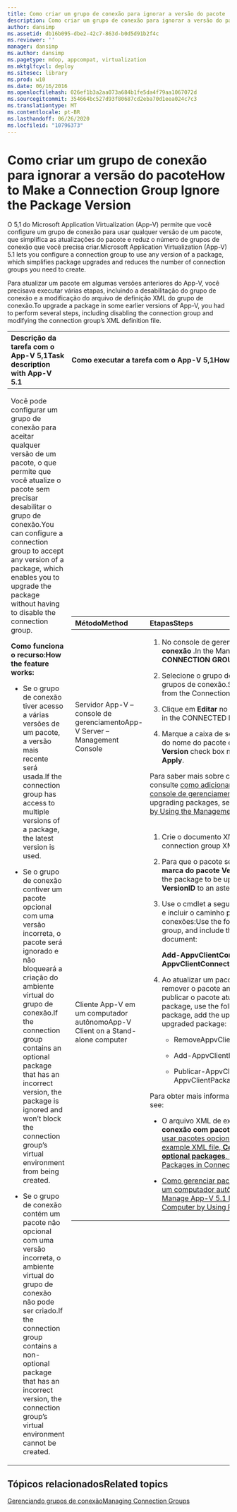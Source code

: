 ```yaml
---
title: Como criar um grupo de conexão para ignorar a versão do pacote
description: Como criar um grupo de conexão para ignorar a versão do pacote
author: dansimp
ms.assetid: db16b095-dbe2-42c7-863d-b0d5d91b2f4c
ms.reviewer: ''
manager: dansimp
ms.author: dansimp
ms.pagetype: mdop, appcompat, virtualization
ms.mktglfcycl: deploy
ms.sitesec: library
ms.prod: w10
ms.date: 06/16/2016
ms.openlocfilehash: 026ef1b3a2aa073a684b1fe5da4f79aa1067072d
ms.sourcegitcommit: 354664bc527d93f80687cd2eba70d1eea024c7c3
ms.translationtype: MT
ms.contentlocale: pt-BR
ms.lasthandoff: 06/26/2020
ms.locfileid: "10796373"
---
```

# <span data-ttu-id="44932-103">Como criar um grupo de conexão para ignorar a versão do pacote</span><span class="sxs-lookup"><span data-stu-id="44932-103">How to Make a Connection Group Ignore the Package Version</span></span>


<span data-ttu-id="44932-104">O 5,1 do Microsoft Application Virtualization (App-V) permite que você configure um grupo de conexão para usar qualquer versão de um pacote, que simplifica as atualizações do pacote e reduz o número de grupos de conexão que você precisa criar.</span><span class="sxs-lookup"><span data-stu-id="44932-104">Microsoft Application Virtualization (App-V) 5.1 lets you configure a connection group to use any version of a package, which simplifies package upgrades and reduces the number of connection groups you need to create.</span></span>

<span data-ttu-id="44932-105">Para atualizar um pacote em algumas versões anteriores do App-V, você precisava executar várias etapas, incluindo a desabilitação do grupo de conexão e a modificação do arquivo de definição XML do grupo de conexão.</span><span class="sxs-lookup"><span data-stu-id="44932-105">To upgrade a package in some earlier versions of App-V, you had to perform several steps, including disabling the connection group and modifying the connection group’s XML definition file.</span></span>

<table>
<colgroup>
<col width="50%" />
<col width="50%" />
</colgroup>
<thead>
<tr class="header">
<th align="left"><span data-ttu-id="44932-106">Descrição da tarefa com o App-V 5,1</span><span class="sxs-lookup"><span data-stu-id="44932-106">Task description with App-V 5.1</span></span></th>
<th align="left"><span data-ttu-id="44932-107">Como executar a tarefa com o App-V 5,1</span><span class="sxs-lookup"><span data-stu-id="44932-107">How to perform the task with App-V 5.1</span></span></th>
</tr>
</thead>
<tbody>
<tr class="odd">
<td align="left"><p><span data-ttu-id="44932-108">Você pode configurar um grupo de conexão para aceitar qualquer versão de um pacote, o que permite que você atualize o pacote sem precisar desabilitar o grupo de conexão.</span><span class="sxs-lookup"><span data-stu-id="44932-108">You can configure a connection group to accept any version of a package, which enables you to upgrade the package without having to disable the connection group.</span></span></p>
<p><strong><span data-ttu-id="44932-109">Como funciona o recurso:</span><span class="sxs-lookup"><span data-stu-id="44932-109">How the feature works:</span></span></strong></p>
<ul>
<li><p><span data-ttu-id="44932-110">Se o grupo de conexão tiver acesso a várias versões de um pacote, a versão mais recente será usada.</span><span class="sxs-lookup"><span data-stu-id="44932-110">If the connection group has access to multiple versions of a package, the latest version is used.</span></span></p></li>
<li><p><span data-ttu-id="44932-111">Se o grupo de conexão contiver um pacote opcional com uma versão incorreta, o pacote será ignorado e não bloqueará a criação do ambiente virtual do grupo de conexão.</span><span class="sxs-lookup"><span data-stu-id="44932-111">If the connection group contains an optional package that has an incorrect version, the package is ignored and won’t block the connection group’s virtual environment from being created.</span></span></p></li>
<li><p><span data-ttu-id="44932-112">Se o grupo de conexão contém um pacote não opcional com uma versão incorreta, o ambiente virtual do grupo de conexão não pode ser criado.</span><span class="sxs-lookup"><span data-stu-id="44932-112">If the connection group contains a non-optional package that has an incorrect version, the connection group’s virtual environment cannot be created.</span></span></p></li>
</ul></td>
<td align="left"><table>
<colgroup>
<col width="50%" />
<col width="50%" />
</colgroup>
<thead>
<tr class="header">
<th align="left"><span data-ttu-id="44932-113">Método</span><span class="sxs-lookup"><span data-stu-id="44932-113">Method</span></span></th>
<th align="left"><span data-ttu-id="44932-114">Etapas</span><span class="sxs-lookup"><span data-stu-id="44932-114">Steps</span></span></th>
</tr>
</thead>
<tbody>
<tr class="odd">
<td align="left"><p><span data-ttu-id="44932-115">Servidor App-V – console de gerenciamento</span><span class="sxs-lookup"><span data-stu-id="44932-115">App-V Server – Management Console</span></span></p></td>
<td align="left"><ol>
<li><p><span data-ttu-id="44932-116">No console de gerenciamento, selecione <strong> grupos de conexão </strong> .</span><span class="sxs-lookup"><span data-stu-id="44932-116">In the Management Console, select <strong>CONNECTION GROUPS</strong>.</span></span></p></li>
<li><p><span data-ttu-id="44932-117">Selecione o grupo de conexões correto da biblioteca de grupos de conexão.</span><span class="sxs-lookup"><span data-stu-id="44932-117">Select the correct connection group from the Connection Groups library.</span></span></p></li>
<li><p><span data-ttu-id="44932-118">Clique em <strong> Editar </strong> no painel pacotes conectados.</span><span class="sxs-lookup"><span data-stu-id="44932-118">Click <strong>EDIT</strong> in the CONNECTED PACKAGES pane.</span></span></p></li>
<li><p><span data-ttu-id="44932-119">Marque <strong> </strong> a caixa de seleção usar qualquer versão ao lado do nome do pacote e clique em <strong> aplicar </strong> .</span><span class="sxs-lookup"><span data-stu-id="44932-119">Select <strong>Use Any Version</strong> check box next to the package name, and click <strong>Apply</strong>.</span></span></p></li>
</ol>
<p><span data-ttu-id="44932-120">Para saber mais sobre como adicionar ou atualizar pacotes, consulte <a href="how-to-add-or-upgrade-packages-by-using-the-management-console-51-gb18030.md" data-raw-source="[How to Add or Upgrade Packages by Using the Management Console](how-to-add-or-upgrade-packages-by-using-the-management-console-51-gb18030.md)"> como adicionar ou atualizar pacotes usando o console de gerenciamento </a> .</span><span class="sxs-lookup"><span data-stu-id="44932-120">For more about adding or upgrading packages, see <a href="how-to-add-or-upgrade-packages-by-using-the-management-console-51-gb18030.md" data-raw-source="[How to Add or Upgrade Packages by Using the Management Console](how-to-add-or-upgrade-packages-by-using-the-management-console-51-gb18030.md)">How to Add or Upgrade Packages by Using the Management Console</a>.</span></span></p></td>
</tr>
<tr class="even">
<td align="left"><p><span data-ttu-id="44932-121">Cliente App-V em um computador autônomo</span><span class="sxs-lookup"><span data-stu-id="44932-121">App-V Client on a Stand-alone computer</span></span></p></td>
<td align="left"><ol>
<li><p><span data-ttu-id="44932-122">Crie o documento XML do grupo de conexão.</span><span class="sxs-lookup"><span data-stu-id="44932-122">Create the connection group XML document.</span></span></p></li>
<li><p><span data-ttu-id="44932-123">Para que o pacote seja atualizado, defina o <strong> atributo de marca do pacote </strong> <strong> VersionId </strong> como um asterisco ( <strong>\*</strong> ).</span><span class="sxs-lookup"><span data-stu-id="44932-123">For the package to be upgraded, set the <strong>Package</strong> tag attribute <strong>VersionID</strong> to an asterisk (<strong>\*</strong>).</span></span></p></li>
<li><p><span data-ttu-id="44932-124">Use o cmdlet a seguir para adicionar o grupo de conexão e incluir o caminho para o documento XML do grupo de conexões:</span><span class="sxs-lookup"><span data-stu-id="44932-124">Use the following cmdlet to add the connection group, and include the path to the connection group XML document:</span></span></p>
<p><strong><span data-ttu-id="44932-125">Add-AppvClientConnectionGroup</span><span class="sxs-lookup"><span data-stu-id="44932-125">Add-AppvClientConnectionGroup</span></span></strong></p></li>
<li><p><span data-ttu-id="44932-126">Ao atualizar um pacote, use os seguintes cmdlets para remover o pacote antigo, adicionar o pacote atualizado e publicar o pacote atualizado:</span><span class="sxs-lookup"><span data-stu-id="44932-126">When you upgrade a package, use the following cmdlets to remove the old package, add the upgraded package, and publish the upgraded package:</span></span></p>
<ul>
<li><p><span data-ttu-id="44932-127">RemoveAppvClientPackage</span><span class="sxs-lookup"><span data-stu-id="44932-127">RemoveAppvClientPackage</span></span></p></li>
<li><p><span data-ttu-id="44932-128">Add-AppvClientPackage</span><span class="sxs-lookup"><span data-stu-id="44932-128">Add-AppvClientPackage</span></span></p></li>
<li><p><span data-ttu-id="44932-129">Publicar-AppvClientPackage</span><span class="sxs-lookup"><span data-stu-id="44932-129">Publish-AppvClientPackage</span></span></p></li>
</ul></li>
</ol>
<p><span data-ttu-id="44932-130">Para obter mais informações, consulte:</span><span class="sxs-lookup"><span data-stu-id="44932-130">For more information, see:</span></span></p>
<ul>
<li><p><span data-ttu-id="44932-131">O arquivo XML de exemplo, o <strong> arquivo XML do grupo de conexão com pacotes opcionais </strong> , nesta seção: <a href="how-to-use-optional-packages-in-connection-groups51.md#bkmk-apps-plugs-optional" data-raw-source="[How to Use Optional Packages in Connection Groups](how-to-use-optional-packages-in-connection-groups51.md#bkmk-apps-plugs-optional)"> como usar pacotes opcionais em grupos de conexão</span><span class="sxs-lookup"><span data-stu-id="44932-131">The example XML file, <strong>Connection group XML file with optional packages</strong>, in this section: <a href="how-to-use-optional-packages-in-connection-groups51.md#bkmk-apps-plugs-optional" data-raw-source="[How to Use Optional Packages in Connection Groups](how-to-use-optional-packages-in-connection-groups51.md#bkmk-apps-plugs-optional)">How to Use Optional Packages in Connection Groups</span></span></a></p></li>
<li><p><a href="how-to-manage-app-v-51-packages-running-on-a-stand-alone-computer-by-using-powershell.md" data-raw-source="[How to Manage App-V 5.1 Packages Running on a Stand-Alone Computer by Using PowerShell](how-to-manage-app-v-51-packages-running-on-a-stand-alone-computer-by-using-powershell.md)"><span data-ttu-id="44932-132">Como gerenciar pacotes do App-V 5.1 em execução em um computador autônomo usando o PowerShell</span><span class="sxs-lookup"><span data-stu-id="44932-132">How to Manage App-V 5.1 Packages Running on a Stand-Alone Computer by Using PowerShell</span></span></a></p></li>
</ul></td>
</tr>
</tbody>
</table>
<p> </p></td>
</tr>
</tbody>
</table>

 






## <span data-ttu-id="44932-133">Tópicos relacionados</span><span class="sxs-lookup"><span data-stu-id="44932-133">Related topics</span></span>


[<span data-ttu-id="44932-134">Gerenciando grupos de conexão</span><span class="sxs-lookup"><span data-stu-id="44932-134">Managing Connection Groups</span></span>](managing-connection-groups51.md)

 

 





